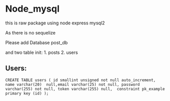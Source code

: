 # Node_mysql

this is raw package using node express mysql2

As there is no sequelize 

Please add Database post_db 

and two table init:
    1. posts
    2. users
    
## Users: 
```
CREATE TABLE users ( id smallint unsigned not null auto_increment, name varchar(20)  null,email varchar(25) not null, password varchar(255) not null, token varchar(255) null,  constraint pk_example primary key (id) );
```
